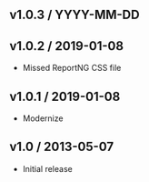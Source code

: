 ## v1.0.3 / YYYY-MM-DD

## v1.0.2 / 2019-01-08
- Missed ReportNG CSS file

## v1.0.1 / 2019-01-08
- Modernize

## v1.0 / 2013-05-07
- Initial release
